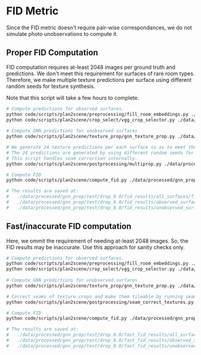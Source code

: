 # FID Metric
Since the FID metric doesn't require pair-wise correspondances, we do not simulate photo unobservations to compute it.

## Proper FID Computation
FID computation requires at-least 2048 images per ground truth and predictions.
We don't meet this requirement for surfaces of rare room types.
Therefore, we make multiple texture predictions per surface using different random seeds for texture synthesis.

Note that this script will take a few hours to complete.

```bash
# Compute predictions for observed surfaces.
python code/scripts/plan2scene/preprocessing/fill_room_embeddings.py ./data/processed/texture_gen/test/drop_0.0 test --drop 0.0
python code/scripts/plan2scene/crop_select/vgg_crop_selector.py ./data/processed/vgg_crop_select/test/drop_0.0 ./data/processed/texture_gen/test/drop_0.0 test --drop 0.0
   
# Compute GNN predictions for unobserved surfaces
python code/scripts/plan2scene/texture_prop/gnn_texture_prop.py ./data/processed/gnn_prop/test/drop_0.0 ./data/processed/vgg_crop_select/test/drop_0.0 test [GNN_TRAIN_PATH]/conf/texture_prop.json [CHECKPOINT_PATH] --keep-existing-predictions --drop 0.0

# We generate 24 texture predictions per each surface so as to meet the 2048 predictions per surface requirement of FID.
# The 24 predictions are generated by using different random seeds for the texture synthesis.  
# This script handles seam correction internally.
python code/scripts/plan2scene/postprocessing/multiprop.py ./data/processed/gnn_prop/test/drop_0.0/tileable_multiprop_texture_crops ./data/processed/gnn_prop/test/drop_0.0/surface_texture_embeddings test 24 --drop 0.0

# Compute FID
python code/scripts/plan2scene/compute_fid.py ./data/processed/gnn_prop/test/drop_0.0/fid_results ./data/processed/gnn_prop/test/drop_0.0/tileable_multiprop_texture_crops ./data/processed/texture_gen/test/drop_0.0/texture_crops test --all-cases --prior-predictions ./data/processed/vgg_crop_select/test/drop_0.0/texture_crops --multiprop 24

# The results are saved at:
#   ./data/processed/gnn_prop/test/drop_0.0/fid_results/all_surfaces/fid_results.json.
#   ./data/processed/gnn_prop/test/drop_0.0/fid_results/observed_surfaces/fid_results.json.
#   ./data/processed/gnn_prop/test/drop_0.0/fid_results/unobserved_surfaces/fid_results.json.
```

## Fast/inaccurate FID computation
Here, we ommit the requirement of needing at-least 2048 images. So, the FID results may be inaccurate.
Use this approach for sanity checks only.
```bash
# Compute predictions for observed surfaces.
python code/scripts/plan2scene/preprocessing/fill_room_embeddings.py ./data/processed/texture_gen/test/drop_0.0 test --drop 0.0
python code/scripts/plan2scene/crop_select/vgg_crop_selector.py ./data/processed/vgg_crop_select/test/drop_0.0 ./data/processed/texture_gen/test/drop_0.0 test --drop 0.0
   
# Compute GNN predictions for unobserved surfaces
python code/scripts/plan2scene/texture_prop/gnn_texture_prop.py ./data/processed/gnn_prop/test/drop_0.0 ./data/processed/vgg_crop_select/test/drop_0.0 test [GNN_TRAIN_PATH]/conf/texture_prop.json [CHECKPOINT_PATH] --keep-existing-predictions --drop 0.0

# Correct seams of texture crops and make them tileable by running seam_correct_textures.py
python code/scripts/plan2scene/postprocessing/seam_correct_textures.py ./data/processed/gnn_prop/test/drop_0.0/tileable_texture_crops ./data/processed/gnn_prop/test/drop_0.0/texture_crops test --drop 0.0

# Compute FID
python code/scripts/plan2scene/compute_fid.py ./data/processed/gnn_prop/test/drop_0.0/fast_fid_results ./data/processed/gnn_prop/test/drop_0.0/tileable_texture_crops ./data/processed/texture_gen/test/drop_0.0/texture_crops test --all-cases --prior-predictions ./data/processed/vgg_crop_select/test/drop_0.0/texture_crops

# The results are saved at:
#   ./data/processed/gnn_prop/test/drop_0.0/fast_fid_results/all_surfaces/fid_results.json.
#   ./data/processed/gnn_prop/test/drop_0.0/fast_fid_results/observed_surfaces/fid_results.json.
#   ./data/processed/gnn_prop/test/drop_0.0/fast_fid_results/unobserved_surfaces/fid_results.json. 
```